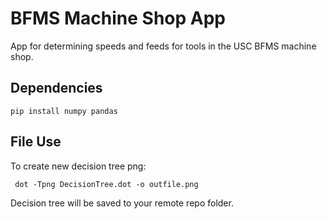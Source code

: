 # BFMS Machine Shop App
App for determining speeds and feeds for tools in the USC BFMS machine shop.

## Dependencies
```
pip install numpy pandas
```
## File Use
To create new decision tree png:
```
 dot -Tpng DecisionTree.dot -o outfile.png
 ```
Decision tree will be saved to your remote repo folder.